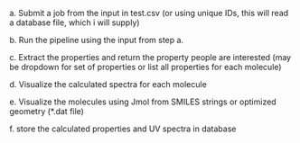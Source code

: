   
   
a.    Submit a job from the input in test.csv (or using unique IDs, this will read a database file, which i will supply)

b.    Run the pipeline using the input from step a.

c.    Extract the properties and return the property people are interested (may be dropdown for set of properties or list all properties for each molecule)

d.    Visualize the calculated spectra for each molecule

e.    Visualize the molecules using Jmol from SMILES strings or optimized geometry (*.dat file)

f. store the calculated properties and UV spectra in database